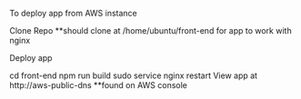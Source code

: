 To deploy app from AWS instance

Clone Repo **should clone at /home/ubuntu/front-end for app to work with nginx

Deploy app

cd front-end
npm run build
sudo service nginx restart
View app at http://aws-public-dns **found on AWS console
